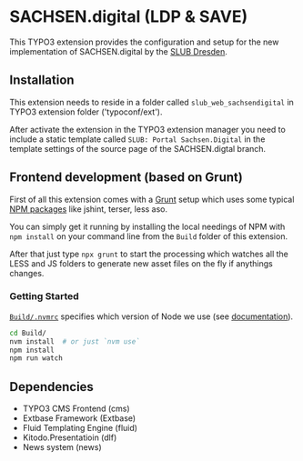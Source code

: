 # SACHSEN.digital (LDP & SAVE)

This TYPO3 extension provides the configuration and setup for the new implementation of SACHSEN.digital by the [SLUB Dresden](https://www.slub-dresden.de).

##  Installation
This extension needs to reside in a folder called `slub_web_sachsendigital` in TYPO3 extension folder ('typoconf/ext').

After activate the extension in the TYPO3 extension manager you need to include a static template called `SLUB: Portal Sachsen.Digital` in the template settings of the source page of the SACHSEN.digtal branch.

## Frontend development (based on Grunt)

First of all this extension comes with a [Grunt](https://gruntjs.com/) setup which uses some typical [NPM packages](https://www.npmjs.com/) like jshint, terser, less aso.

You can simply get it running by installing the local needings of NPM with `npm install` on your command line from the `Build` folder of this extension.

After that just type `npx grunt` to start the processing which watches all the LESS and JS folders to generate new asset files on the fly if anythings changes.

### Getting Started

[`Build/.nvmrc`](`Build/.nvmrc`) specifies which version of Node we use (see [documentation](https://github.com/nvm-sh/nvm#nvmrc)).

```bash
cd Build/
nvm install  # or just `nvm use`
npm install
npm run watch
```

## Dependencies

- TYPO3 CMS Frontend (cms)
- Extbase Framework (Extbase)
- Fluid Templating Engine (fluid)
- Kitodo.Presentatioin (dlf)
- News system (news)

